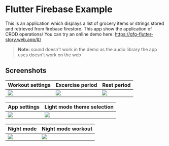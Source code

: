 # Flutter Firebase Example

This is an application which displays a list of grocery items or strings stored and retrieved from firebase firestore. This app show the application of CROD operations/
You can try an online demo here: https://gfg-flutter-story.web.app/#/

> **Note:** sound doesn't work in the demo as the audio library the app uses doesn't work on the web

## Screenshots

| Workout settings | Excercise period | Rest period |
| ---------------- | ---------------- | ----------- |
| ![](https://raw.githubusercontent.com/Ankitkj1999/flutter_firestore_example/master/screen_one.gif) | ![](https://github.com/insin/tabata_timer/raw/master/screenshots/workout_exercise.png) | ![](https://raw.githubusercontent.com/Ankitkj1999/flutter_firestore_example/master/screen_two.gif)|

| App settings | Light mode theme selection |
| ------------ | -------------------------- |
| ![](https://github.com/insin/tabata_timer/raw/master/screenshots/settings.png) | ![](https://github.com/insin/tabata_timer/raw/master/screenshots/light_theme.png) |

| Night mode | Night mode workout |
| ---------- | ------------------ |
| ![](https://github.com/insin/tabata_timer/raw/master/screenshots/tabata_config_night.png) | ![](https://github.com/insin/tabata_timer/raw/master/screenshots/workout_night.png) |
